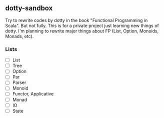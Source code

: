 ## dotty-sandbox
Try to rewrite codes by dotty in the book "Functional Programming in Scala". But not fully. This is for a private project just learning new things of dotty. I'm planning to rewrite major things about FP (List, Option, Monoids, Monads, etc).

### Lists
- [ ] List
- [ ] Tree
- [ ] Option
- [ ] Par
- [ ] Parser
- [ ] Monoid
- [ ] Functor, Applicative
- [ ] Monad
- [ ] IO
- [ ] State